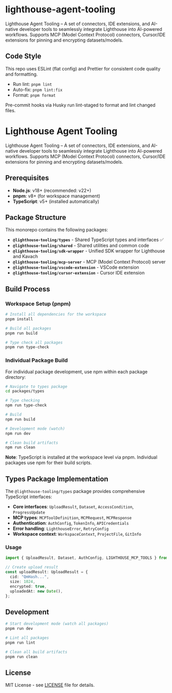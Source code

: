 # lighthouse-agent-tooling

Lighthouse Agent Tooling – A set of connectors, IDE extensions, and AI-native developer tools to seamlessly integrate Lighthouse into AI-powered workflows. Supports MCP (Model Context Protocol) connectors, Cursor/IDE extensions for pinning and encrypting datasets/models.

## Code Style

This repo uses ESLint (flat config) and Prettier for consistent code quality and formatting.

- Run lint: `pnpm lint`
- Auto-fix: `pnpm lint:fix`
- Format: `pnpm format`

Pre-commit hooks via Husky run lint-staged to format and lint changed files.

# Lighthouse Agent Tooling

Lighthouse Agent Tooling – A set of connectors, IDE extensions, and AI-native developer tools to seamlessly integrate Lighthouse into AI-powered workflows. Supports MCP (Model Context Protocol) connectors, Cursor/IDE extensions for pinning and encrypting datasets/models.

## Prerequisites

- **Node.js**: v18+ (recommended: v22+)
- **pnpm**: v8+ (for workspace management)
- **TypeScript**: v5+ (installed automatically)

## Package Structure

This monorepo contains the following packages:

- **`@lighthouse-tooling/types`** - Shared TypeScript types and interfaces ✅
- **`@lighthouse-tooling/shared`** - Shared utilities and common code
- **`@lighthouse-tooling/sdk-wrapper`** - Unified SDK wrapper for Lighthouse and Kavach
- **`@lighthouse-tooling/mcp-server`** - MCP (Model Context Protocol) server
- **`@lighthouse-tooling/vscode-extension`** - VSCode extension
- **`@lighthouse-tooling/cursor-extension`** - Cursor IDE extension

## Build Process

### Workspace Setup (pnpm)

```bash
# Install all dependencies for the workspace
pnpm install

# Build all packages
pnpm run build

# Type check all packages
pnpm run type-check
```

### Individual Package Build

For individual package development, use npm within each package directory:

```bash
# Navigate to types package
cd packages/types

# Type checking
npm run type-check

# Build
npm run build

# Development mode (watch)
npm run dev

# Clean build artifacts
npm run clean
```

**Note**: TypeScript is installed at the workspace level via pnpm. Individual packages use npm for their build scripts.

## Types Package Implementation

The `@lighthouse-tooling/types` package provides comprehensive TypeScript interfaces:

- **Core interfaces**: `UploadResult`, `Dataset`, `AccessCondition`, `ProgressUpdate`
- **MCP types**: `MCPToolDefinition`, `MCPRequest`, `MCPResponse`
- **Authentication**: `AuthConfig`, `TokenInfo`, `APICredentials`
- **Error handling**: `LighthouseError`, `RetryConfig`
- **Workspace context**: `WorkspaceContext`, `ProjectFile`, `GitInfo`

### Usage

```typescript
import { UploadResult, Dataset, AuthConfig, LIGHTHOUSE_MCP_TOOLS } from "@lighthouse-tooling/types";

// Create upload result
const uploadResult: UploadResult = {
  cid: "QmHash...",
  size: 1024,
  encrypted: true,
  uploadedAt: new Date(),
};
```

## Development

```bash
# Start development mode (watch all packages)
pnpm run dev

# Lint all packages
pnpm run lint

# Clean all build artifacts
pnpm run clean
```

## License

MIT License - see [LICENSE](LICENSE) file for details.
